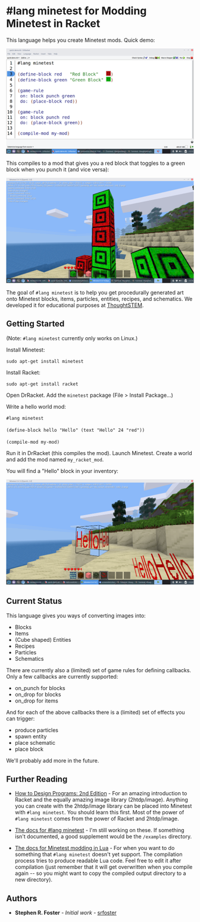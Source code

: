 # #lang minetest for Modding Minetest in Racket

This language helps you create Minetest mods.  Quick demo:

![Alt text](/examples/quick-demo.png?raw=true "Quick Demo")

This compiles to a mod that gives you a red block that toggles to a green block when you punch it (and vice versa):

![Alt text](/examples/quick-demo-result.png?raw=true "Quick Demo Result")

The goal of ``#lang minetest`` is to help you get procedurally generated art onto Minetest blocks, items, particles, entities, recipes, and schematics.   We developed it for educational purposes at [ThoughtSTEM](http://thoughtstem.com).

## Getting Started

(Note: ``#lang minetest`` currently only works on Linux.)

Install Minetest:

```
sudo apt-get install minetest
```

Install Racket:

```
sudo apt-get install racket
```

Open DrRacket.  Add the `minetest` package (File > Install Package...)

Write a hello world mod:

```
#lang minetest

(define-block hello "Hello" (text "Hello" 24 "red"))

(compile-mod my-mod)

```

Run it in DrRacket (this compiles the mod).  Launch Minetest.  Create a world and add the mod named ``my_racket_mod``.

You will find a "Hello" block in your inventory:

![Alt text](/examples/hello-demo.png?raw=true "Hello")

## Current Status

This language gives you ways of converting images into:

* Blocks
* Items
* (Cube shaped) Entities 
* Recipes
* Particles
* Schematics

There are currently also a (limited) set of game rules for defining callbacks.  Only a few callbacks are currently supported:

* on_punch for blocks
* on_drop for blocks
* on_drop for items

And for each of the above callbacks there is a (limited) set of effects you can trigger:

* produce particles
* spawn entity
* place schematic
* place block

We'll probably add more in the future.

## Further Reading

* [How to Design Programs: 2nd Edition](http://www.ccs.neu.edu/home/matthias/HtDP2e/) - For an amazing introduction to Racket and the equally amazing image library (2htdp/image).  Anything you can create with the 2htdp/image library can be placed into Minetest with ``#lang minetest``.  You should learn this first.  Most of the power of ``#lang minetest`` comes from the power of Racket and 2htdp/image.

* [The docs for #lang minetest](http://docs.racket-lang.org/minetest/index.html) - I'm still working on these.  If something isn't documented, a good supplement would be the ``/examples`` directory.

* [The docs for Minetest modding in Lua](https://rubenwardy.com/minetest_modding_book/en/index.html) - For when you want to do something that ``#lang minetest`` doesn't yet support.  The compilation process tries to produce readable Lua code.  Feel free to edit it after compilation (just remember that it will get overwritten when you compile again -- so you might want to copy the compiled output directory to a new directory).

## Authors

* **Stephen R. Foster** - *Initial work* - [srfoster](https://github.com/srfoster)


